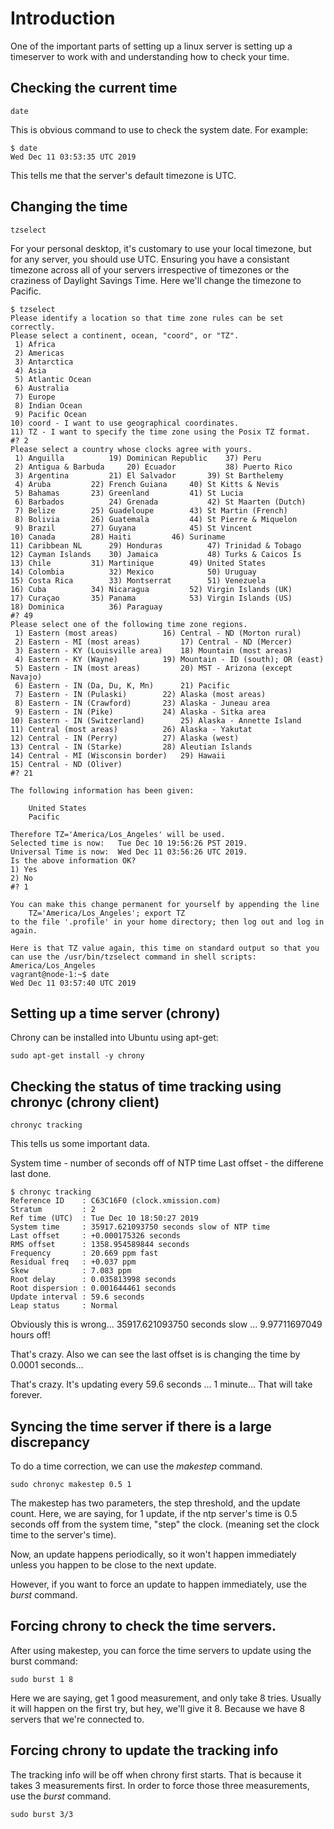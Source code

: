 # Introduction

One of the important parts of setting up a linux server is setting up a timeserver to work with and understanding how to check your time. 

## Checking the current time

```
date
```

This is obvious command to use to check the system date. For example: 

```
$ date
Wed Dec 11 03:53:35 UTC 2019
```

This tells me that the server's default timezone is UTC. 

## Changing the time

```
tzselect
```

For your personal desktop, it's customary to use your local timezone, but for any server, you should 
use UTC. Ensuring you have a consistant timezone across all of your servers irrespective of timezones
or the craziness of Daylight Savings Time. Here we'll change the timezone to Pacific. 


```
$ tzselect
Please identify a location so that time zone rules can be set correctly.
Please select a continent, ocean, "coord", or "TZ".
 1) Africa
 2) Americas
 3) Antarctica
 4) Asia
 5) Atlantic Ocean
 6) Australia
 7) Europe
 8) Indian Ocean
 9) Pacific Ocean
10) coord - I want to use geographical coordinates.
11) TZ - I want to specify the time zone using the Posix TZ format.
#? 2
Please select a country whose clocks agree with yours.
 1) Anguilla		  19) Dominican Republic    37) Peru
 2) Antigua & Barbuda	  20) Ecuador		    38) Puerto Rico
 3) Argentina		  21) El Salvador	    39) St Barthelemy
 4) Aruba		  22) French Guiana	    40) St Kitts & Nevis
 5) Bahamas		  23) Greenland		    41) St Lucia
 6) Barbados		  24) Grenada		    42) St Maarten (Dutch)
 7) Belize		  25) Guadeloupe	    43) St Martin (French)
 8) Bolivia		  26) Guatemala		    44) St Pierre & Miquelon
 9) Brazil		  27) Guyana		    45) St Vincent
10) Canada		  28) Haiti		    46) Suriname
11) Caribbean NL	  29) Honduras		    47) Trinidad & Tobago
12) Cayman Islands	  30) Jamaica		    48) Turks & Caicos Is
13) Chile		  31) Martinique	    49) United States
14) Colombia		  32) Mexico		    50) Uruguay
15) Costa Rica		  33) Montserrat	    51) Venezuela
16) Cuba		  34) Nicaragua		    52) Virgin Islands (UK)
17) Curaçao		  35) Panama		    53) Virgin Islands (US)
18) Dominica		  36) Paraguay
#? 49
Please select one of the following time zone regions.
 1) Eastern (most areas)	      16) Central - ND (Morton rural)
 2) Eastern - MI (most areas)	      17) Central - ND (Mercer)
 3) Eastern - KY (Louisville area)    18) Mountain (most areas)
 4) Eastern - KY (Wayne)	      19) Mountain - ID (south); OR (east)
 5) Eastern - IN (most areas)	      20) MST - Arizona (except Navajo)
 6) Eastern - IN (Da, Du, K, Mn)      21) Pacific
 7) Eastern - IN (Pulaski)	      22) Alaska (most areas)
 8) Eastern - IN (Crawford)	      23) Alaska - Juneau area
 9) Eastern - IN (Pike)		      24) Alaska - Sitka area
10) Eastern - IN (Switzerland)	      25) Alaska - Annette Island
11) Central (most areas)	      26) Alaska - Yakutat
12) Central - IN (Perry)	      27) Alaska (west)
13) Central - IN (Starke)	      28) Aleutian Islands
14) Central - MI (Wisconsin border)   29) Hawaii
15) Central - ND (Oliver)
#? 21

The following information has been given:

	United States
	Pacific

Therefore TZ='America/Los_Angeles' will be used.
Selected time is now:	Tue Dec 10 19:56:26 PST 2019.
Universal Time is now:	Wed Dec 11 03:56:26 UTC 2019.
Is the above information OK?
1) Yes
2) No
#? 1

You can make this change permanent for yourself by appending the line
	TZ='America/Los_Angeles'; export TZ
to the file '.profile' in your home directory; then log out and log in again.

Here is that TZ value again, this time on standard output so that you
can use the /usr/bin/tzselect command in shell scripts:
America/Los_Angeles
vagrant@node-1:~$ date
Wed Dec 11 03:57:40 UTC 2019
```


## Setting up a time server (chrony)

Chrony can be installed into Ubuntu using apt-get: 

```
sudo apt-get install -y chrony
```

## Checking the status of time tracking using chronyc (chrony client)

```
chronyc tracking
```

This tells us some important data. 

System time - number of seconds off of NTP time
Last offset - the differene last done. 

```
$ chronyc tracking
Reference ID    : C63C16F0 (clock.xmission.com)
Stratum         : 2
Ref time (UTC)  : Tue Dec 10 18:50:27 2019
System time     : 35917.621093750 seconds slow of NTP time
Last offset     : +0.000175326 seconds
RMS offset      : 1358.954589844 seconds
Frequency       : 20.669 ppm fast
Residual freq   : +0.037 ppm
Skew            : 7.083 ppm
Root delay      : 0.035813998 seconds
Root dispersion : 0.001644461 seconds
Update interval : 59.6 seconds
Leap status     : Normal
```

Obviously this is wrong...  35917.621093750 seconds slow ... 9.97711697049 hours off! 

That's crazy. Also we can see the last offset is is changing the time by 0.0001 seconds...

That's crazy. It's updating every 59.6 seconds ... 1 minute... That will take forever. 


## Syncing the time server if there is a large discrepancy

To do a time correction, we can use the *makestep* command. 

```
sudo chronyc makestep 0.5 1
```

The makestep has two parameters, the step threshold, and the update count. Here, we are 
saying, for 1 update, if the ntp server's time is 0.5 seconds off from the system time, 
"step" the clock. (meaning set the clock time to the server's time). 

Now, an update happens periodically, so it won't happen immediately unless you happen to 
be close to the next update. 

However, if you want to force an update to happen immediately, use the *burst* command. 


## Forcing chrony to check the time servers. 

After using makestep, you can force the time servers to update using the burst command: 

```
sudo burst 1 8
```

Here we are saying, get 1 good measurement, and only take 8 tries. Usually it will happen 
on the first try, but hey, we'll give it 8. Because we have 8 servers that we're connected
to. 

## Forcing chrony to update the tracking info

The tracking info will be off when chrony first starts. That is because it takes 3 measurements first. 
In order to force those three measurements, use the *burst* command. 

```
sudo burst 3/3
```



